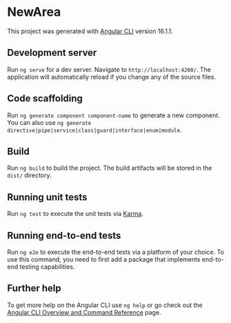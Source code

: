 # NewArea

This project was generated with [Angular CLI](https://github.com/angular/angular-cli) version 16.1.1.

## Development server

Run `ng serve` for a dev server. Navigate to `http://localhost:4200/`. The application will automatically reload if you change any of the source files.

## Code scaffolding

Run `ng generate component component-name` to generate a new component. You can also use `ng generate directive|pipe|service|class|guard|interface|enum|module`.

## Build

Run `ng build` to build the project. The build artifacts will be stored in the `dist/` directory.

## Running unit tests

Run `ng test` to execute the unit tests via [Karma](https://karma-runner.github.io).

## Running end-to-end tests

Run `ng e2e` to execute the end-to-end tests via a platform of your choice. To use this command, you need to first add a package that implements end-to-end testing capabilities.

## Further help

To get more help on the Angular CLI use `ng help` or go check out the [Angular CLI Overview and Command Reference](https://angular.io/cli) page.


<!-- 
1- npm install -g @angular/cli
2- ng new HelloApp
3-cd HelloApp
4-npm start veya ng serve
5-ng generate component components/header
6- material angular io eklenecek
ng add @angular/material
kullanilacak olanlar module icerisinde import edilir ve hangi isimle
import edildiye o isim altta imports icine eklenir.
7-module.ts routing module eklenmeli 
8-app-routing.module.ts ekle ve icine route tanimla
9- bootstrap ekleme npm i bootstrap
angular.json icerisine
-"styles": [
              "bootstrap/dist/css/bootstrap.css",
            ],
            "scripts": [
              "bootstrap/dist/js/bootstrap.js"
            ]
eklenir.
material ve bootstrap eklenimi sonrasi yeniden calistirilimasi gerekir

10- state olarak TS dosyasindaki class yapisinin ici kullanilabilir. oraya yazinca import export gerek kalmadan {{xxx}}
olarak html icerisinde kullanilabiliyor.

11- CARDS TS icinde olusturudugumuz cardItem objecti alt komponente gönderecegiz.
Cards icerisinde komponenti cagirdiktan sonra icinde gösnderiyoruz
<app-card-item [cardItem]="cardItem"></app-card-item>
CARD TS icerisinde de  class icerisinde  @Input() cardItem: any; seklinde veriyi aliyoruz
ve HTML icerisinde kullanabiliyoruz.
gelen veri türünü belirlemek icin bir mol olustur: 
ng g interface models/card;
burada veri türünü tanimla ve any yerine bu modeli  koy.
@Input a ilk basta veri gelmedigi icin hata verir. önlemek icin ünlem koy !

 -->